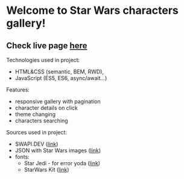 # Welcome to Star Wars characters gallery!

## Check live page [here](https://damdlani.github.io/starwars_gallery/)

Technologies used in project:
* HTML&CSS (semantic, BEM, RWD),
* JavaScript (ES5, ES6, async/await...)

Features:
* responsive gallery with pagination
* character details on click
* theme changing
* characters searching

Sources used in project:
* SWAPI.DEV ([link](https://swapi.dev/api))
* JSON with Star Wars images ([link](https://akabab.github.io/starwars-api/api/all.json))
* fonts: 
  * Star Jedi - for error yoda ([link](https://www.dafont.com/star-jedi.font))
  * StarWars Kit ([link](https://www.dafont.com/starwars-kit.font))
